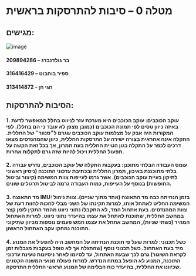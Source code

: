# מטלה 0 – סיבות להתרסקות בראשית

## מגישים:

<img alt="image" src="https://user-images.githubusercontent.com/76903853/227769754-713de072-d8b9-4278-a46b-7792f9a923de.png">

#### בר גולדנברג – 209894286
#### ספיר בוחבוט – 316416429
#### חגי חן - 313414872

## הסיבות להתרסקות:

#### 1.	עוקב הכוכבים: עוקב הכוכבים היא מערכת עזר לניווט בחלל המאפשר לדעת באיזה כיוון טסים לפי תמונת הכוכבים (כמובן מצפן לא עובד כי הם בחלל). לפי המקורות היה אבק על מצלמות עוקב הכוכבים שגרם ל״סנוור״ של החללית. התקלה אינה אחראית בצורה ישירה על התרסקות החללית, כיוון שהמהנדסים מצאו דרכים לכפר על התקלה כגון הטיית החללית בעת תמרון, אך בכל זאת הקשה על תפעול החללית ויכול להיות שזה גרם לתקלות אחרות.

#### 2.	עומס העבודה הבלתי מתוכנן: בעקבות התקלה של עוקב הכוכבים, נדרש עבודה בלתי מתוכננת באיכון, תמרון החללית ובכתיבת עדכוני התוכנה (ניסיון ראשוני לתיקון בעיית עוקב הכוכבים). אשר גרמו לעייפות צוות המשימה (קיצור וביטול החופשות) בנוסף על העייפות, כמות העבודה גרמה לביטול תרגולים שונים.

#### 3.	מד התאוצה IMU: בזמן הנחיתה כבה מד התאוצה (אחד מתוך שניים). צוות ניהול המשימה החליט לאתחל אותו, למרות תקינתו של השני מבלי לחכות לחוות דעת של צוות המהנדסים. בעת אתחול המד, לא התקבלו נתוני ניווט מהמד התקין לזמן קצר במחשב החללית, שתוכנת לאתחל את עצמו בהיעדר נתוני ניווט. למרות האתחול המהיר (כשתי שניות), המחשב אתחל את עצמו חמש פעמים נוספות מכיוון שתיקוני התוכנה נמחקו עקב האתחול הראשון.

#### 4.	כשל תכנוני: למרות שעל פי תוכנת הנחיתה על המחשב היה להפעיל את המנוע מיד בעת האתחול. כשל תכנוני נוסף (שהתגלה אך לא טופל בעקבות מגבלות זמן לקראת השיגור) גרם לכך שבעת האתחול, עד לסיומו לאחר ניסיונות טעינת עדכוני התוכנה, המנוע לא הופעל במתח הנדרש. למרות פעולת מנועי המשנה הקטנים שכיוונו את החללית, בהיעדר כוח הבלימה של המנוע הראשי החללית התרסקה.
